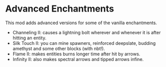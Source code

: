 # Advanced Enchantments

This mod adds advanced versions for some of the vanilla enchantments.

- Channeling II: causes a lightning bolt wherever and whenever it is after hitting an entity.
- Silk Touch II: you can mine spawners, reinforced deepslate, budding amethyst and some other blocks (with nbt!).
- Flame II: makes entities burns longer time after hit by arrows.
- Infinity II: also makes spectral arrows and tipped arrows infine.
